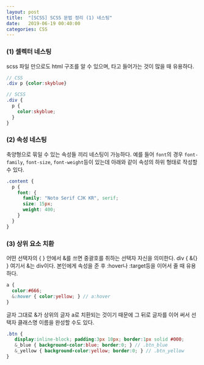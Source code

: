 ```yaml
---
layout: post
title:  "[SCSS] SCSS 문법 정리 (1) 네스팅"
date:   2019-06-19 00:40:00
categories: CSS
---
```


### (1) 셀렉터 네스팅

scss 파일 만으로도 html  구조를 알 수 있으며, 타고 들어가는 것이 많을 때 유용하다.

```scss
// CSS
.div p {color:skyblue}

// SCSS
.div {
  p {
    color:skyblue;
  }
}
```



### (2) 속성 네스팅

축양형으로 묶일 수 있는 속성들 끼리 네스팅이 가능하다. 예를 들어 `font`의 경우 `font-family`, `font-size`, `font-weight`등이 있는데 아래와 같이 속성의 하위 형태로 작성할 수 있다.

```scss
.content {
  p {
    font: {
      family: "Noto Serif CJK KR", serif;
      size: 15px;
      weight: 400;
    }
  }
}
```



### (3) 상위 요소 치환

어떤 선택자의 { } 안에서 &를 쓰면 중괄호를 취하는 선택자 자신을 의미한다. div { &{} } 여기서 &는 div이다. 본인에게 속성을 준 후 :hover나 :target등을 이어서 줄 때 유용하다.

```scss
a {
  color:#666;
  &:hover { color:yellow; } // a:hover
}
```

글자 그대로 &가 상위의 글자 a로 치환되는 것이기 때문에 그 뒤로 글자를 이어 써서 선택자 클래스명 이름을 완성할 수도 있다.

```scss
.btn {
   display:inline-block; padding:3px 10px; border:1px solid #000;
   &_blue { background-color:blue; border:0; } // .btn_blue
   &_yellow { background-color:yellow; border:0; } // .btn_yellow
}
```



## 